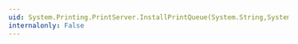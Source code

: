 ```yaml
---
uid: System.Printing.PrintServer.InstallPrintQueue(System.String,System.String,System.String[],System.String,System.Printing.PrintQueueAttributes,System.Printing.PrintQueueStringProperty,System.Int32,System.Int32)
internalonly: False
---
```

